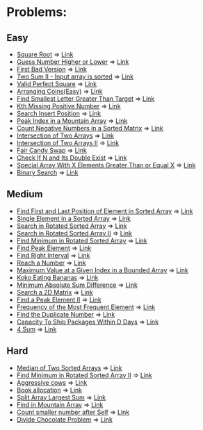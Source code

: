 # Problems:

## Easy
- [Square Root](https://leetcode.com/problems/sqrtx/) => [Link](https://leetcode.com/submissions/detail/1159411661/)
- [Guess Number Higher or Lower](https://leetcode.com/problems/guess-number-higher-or-lower/) => [Link](https://leetcode.com/submissions/detail/1160232774/)
- [First Bad Version](https://leetcode.com/problems/first-bad-version/) => [Link]()
- [Two Sum II - Input array is sorted](https://leetcode.com/problems/two-sum-ii-input-array-is-sorted/) => [Link]()
- [Valid Perfect Square](https://leetcode.com/problems/valid-perfect-square/) => [Link]()
- [Arranging Coins(Easy)](https://leetcode.com/problems/arranging-coins/) => [Link]()
- [Find Smallest Letter Greater Than Target](https://leetcode.com/problems/find-smallest-letter-greater-than-target/) => [Link]()
- [Kth Missing Positive Number](https://leetcode.com/problems/kth-missing-positive-number/) => [Link]()
- [Search Insert Position](https://leetcode.com/problems/search-insert-position/) => [Link]()
- [Peak Index in a Mountain Array](https://leetcode.com/problems/peak-index-in-a-mountain-array/) => [Link]()
- [Count Negative Numbers in a Sorted Matrix](https://leetcode.com/problems/count-negative-numbers-in-a-sorted-matrix/) => [Link]()
- [Intersection of Two Arrays](https://leetcode.com/problems/intersection-of-two-arrays/) => [Link]()
- [Intersection of Two Arrays II](https://leetcode.com/problems/intersection-of-two-arrays-ii/) => [Link]()
- [Fair Candy Swap](https://leetcode.com/problems/fair-candy-swap/) => [Link]()
- [Check If N and Its Double Exist](https://leetcode.com/problems/check-if-n-and-its-double-exist/) => [Link](https://leetcode.com/submissions/detail/1194795126/)
- [Special Array With X Elements Greater Than or Equal X](https://leetcode.com/problems/special-array-with-x-elements-greater-than-or-equal-x/) => [Link]()
- [Binary Search](https://leetcode.com/problems/binary-search/) => [Link](https://leetcode.com/submissions/detail/1194770300/)

## Medium
- [Find First and Last Position of Element in Sorted Array](https://leetcode.com/problems/find-first-and-last-position-of-element-in-sorted-array/) => [Link]()
- [Single Element in a Sorted Array](https://leetcode.com/problems/single-element-in-a-sorted-array/) => [Link]()
- [Search in Rotated Sorted Array](https://leetcode.com/problems/search-in-rotated-sorted-array/) => [Link]()
- [Search in Rotated Sorted Array II](https://leetcode.com/problems/search-in-rotated-sorted-array-ii/) => [Link]()
- [Find Minimum in Rotated Sorted Array](https://leetcode.com/problems/find-minimum-in-rotated-sorted-array/) => [Link]()
- [Find Peak Element](https://leetcode.com/problems/find-peak-element/) => [Link]()
- [Find Right Interval](https://leetcode.com/problems/find-right-interval/) => [Link]()
- [Reach a Number](https://leetcode.com/problems/reach-a-number/) => [Link]()
- [Maximum Value at a Given Index in a Bounded Array](https://leetcode.com/problems/maximum-value-at-a-given-index-in-a-bounded-array/) => [Link]()
- [Koko Eating Bananas](https://leetcode.com/problems/koko-eating-bananas/) => [Link]()
- [Minimum Absolute Sum Difference](https://leetcode.com/problems/minimum-absolute-sum-difference/) => [Link]()
- [Search a 2D Matrix](https://leetcode.com/problems/search-a-2d-matrix/) => [Link]()
- [Find a Peak Element II](https://leetcode.com/problems/find-a-peak-element-ii/) => [Link]()
- [Frequency of the Most Frequent Element](https://leetcode.com/problems/frequency-of-the-most-frequent-element/) => [Link]()
- [Find the Duplicate Number](https://leetcode.com/problems/find-the-duplicate-number/) => [Link]()
- [Capacity To Ship Packages Within D Days](https://leetcode.com/problems/capacity-to-ship-packages-within-d-days/) => [Link]()
- [4 Sum](https://leetcode.com/problems/4sum/) => [Link]()

## Hard
- [Median of Two Sorted Arrays](https://leetcode.com/problems/median-of-two-sorted-arrays/) => [Link]()
- [Find Minimum in Rotated Sorted Array II](https://leetcode.com/problems/find-minimum-in-rotated-sorted-array-ii/) => [Link]()
- [Aggressive cows](https://www.spoj.com/problems/AGGRCOW/) => [Link]()
- [Book allocation](https://www.geeksforgeeks.org/allocate-minimum-number-pages/) => [Link]()
- [Split Array Largest Sum](https://leetcode.com/problems/split-array-largest-sum/) => [Link]()
- [Find in Mountain Array](https://leetcode.com/problems/find-in-mountain-array/) => [Link]()
- [Count smaller number after Self](https://leetcode.com/problems/count-of-smaller-numbers-after-self/) => [Link]()
- [Divide Chocolate Problem](https://curiouschild.github.io/leetcode/2019/06/21/divide-chocolate.html) => [Link]()
